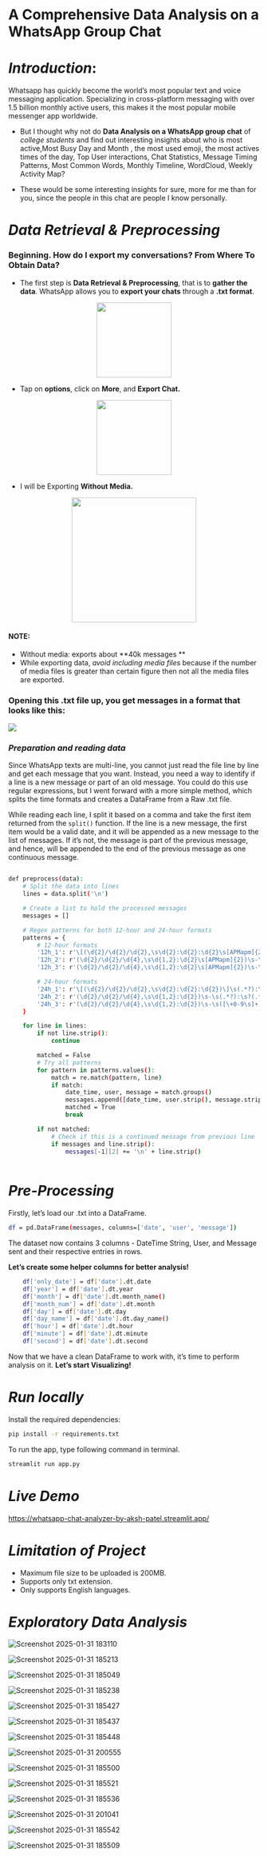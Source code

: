# A Comprehensive Data Analysis on a WhatsApp Group Chat

# *Introduction*:

Whatsapp has quickly become the world’s most popular text and voice messaging application. Specializing in cross-platform messaging with over 1.5 billion monthly active users, this makes it the most popular mobile messenger app worldwide.

- But I thought why not do **Data Analysis on a WhatsApp group chat** of *college students* and find out interesting insights about who is most active,Most Busy Day and Month , the most used emoji, the most actives times of the day, Top User interactions, Chat Statistics, Message Timing Patterns, Most Common Words, Monthly Timeline, WordCloud, Weekly Activity Map? 

- These would be some interesting insights for sure, more for me than for you, since the people in this chat are people I know personally.

# *Data Retrieval & Preprocessing*

### Beginning. How do I export my conversations? From Where To Obtain Data?


- The first step is **Data Retrieval & Preprocessing**, that is to **gather the data**. WhatsApp allows you to **export your chats** through a **.txt format**.

<p align="center">
<img src="extras/WhatsApp Image 2025-01-30 at 20.43.05_3533808e.jpg" width=150 align="center">
</p>

- Tap on **options**, click on **More**, and **Export Chat.**
 <p align="center">
<img src="extras/WhatsApp Image 2025-01-30 at 20.43.10_3a6ca252.jpg" width=150 align="center">
</p>

- I will be Exporting **Without Media.**
 <p align="center">
<img src="extras/WhatsApp Image 2025-01-30 at 20.43.10_412109b8.jpg" width=250 align="center">
</p>

#### NOTE:
- Without media: exports about **40k messages **
- While exporting data, *avoid including media files* because if the number of media files is greater than certain figure then not all the media files are exported.
  
### Opening this .txt file up, you get messages in a format that looks like this:

<img src="extras/textfile.png" align="center">



### *Preparation and reading data*

Since WhatsApp texts are multi-line, you cannot just read the file line by line and get each message that you want. Instead, you need a way to identify if a line is a new message or part of an old message. You could do this use regular expressions, but I went forward with a more simple method, which splits the time formats and creates a DataFrame from a Raw .txt file.

While reading each line, I split it based on a comma and take the first item returned from the `split()` function. If the line is a new message, the first item would be a valid date, and it will be appended as a new message to the list of messages. If it’s not, the message is part of the previous message, and hence, will be appended to the end of the previous message as one continuous message.

```bash

def preprocess(data):
    # Split the data into lines
    lines = data.split('\n')

    # Create a list to hold the processed messages
    messages = []

    # Regex patterns for both 12-hour and 24-hour formats
    patterns = {
        # 12-hour formats
        '12h_1': r'\[(\d{2}/\d{2}/\d{2},\s\d{2}:\d{2}:\d{2}\s[APMapm]{2})\]\s(.*?):\s(.*)', # [DD/MM/YY, HH:MM:SS AM/PM]
        '12h_2': r'(\d{2}/\d{2}/\d{4},\s\d{1,2}:\d{2}\s[APMapm]{2})\s-\s(.*?):\s?(.*)',  # DD/MM/YYYY, HH:MM AM/PM
        '12h_3': r'(\d{2}/\d{2}/\d{4},\s\d{1,2}:\d{2}\s[APMapm]{2})\s-\s([\+0-9\s]+)\s(.*)',  # System messages 12h

        # 24-hour formats
        '24h_1': r'\[(\d{2}/\d{2}/\d{2},\s\d{2}:\d{2}:\d{2})\]\s(.*?):\s(.*)',  # [DD/MM/YY, HH:MM:SS]
        '24h_2': r'(\d{2}/\d{2}/\d{4},\s\d{1,2}:\d{2})\s-\s(.*?):\s?(.*)',  # DD/MM/YYYY, HH:MM
        '24h_3': r'(\d{2}/\d{2}/\d{4},\s\d{1,2}:\d{2})\s-\s([\+0-9\s]+)\s(.*)'  # System messages 24h
    }

    for line in lines:
        if not line.strip():
            continue

        matched = False
        # Try all patterns
        for pattern in patterns.values():
            match = re.match(pattern, line)
            if match:
                date_time, user, message = match.groups()
                messages.append([date_time, user.strip(), message.strip()])
                matched = True
                break

        if not matched:
            # Check if this is a continued message from previous line
            if messages and line.strip():
                messages[-1][2] += '\n' + line.strip()
   
```


# *Pre-Processing*

Firstly, let’s load our .txt into a DataFrame.
```bash
df = pd.DataFrame(messages, columns=['date', 'user', 'message'])
```

The dataset now contains 3 columns - DateTime String, User, and Message sent and their respective entries in rows.

**Let’s create some helper columns for better analysis!**

```bash
    df['only_date'] = df['date'].dt.date
    df['year'] = df['date'].dt.year
    df['month'] = df['date'].dt.month_name()
    df['month_num'] = df['date'].dt.month
    df['day'] = df['date'].dt.day
    df['day_name'] = df['date'].dt.day_name()
    df['hour'] = df['date'].dt.hour
    df['minute'] = df['date'].dt.minute
    df['second'] = df['date'].dt.second
```

Now that we have a clean DataFrame to work with, it’s time to perform analysis on it. **Let’s start Visualizing!**


# *Run locally*
Install the required dependencies:
```bash
pip install -r requirements.txt
```
To run the app, type following command in terminal.
```bash
streamlit run app.py
```

# *Live Demo*

https://whatsapp-chat-analyzer-by-aksh-patel.streamlit.app/


#  *Limitation of Project*

- Maximum file size to be uploaded is 200MB.
- Supports only txt extension.
- Only supports English languages.


# *Exploratory Data Analysis*


![Screenshot 2025-01-31 183110](https://github.com/user-attachments/assets/50efad68-10ad-4356-ad7e-c76225149a4f)


![Screenshot 2025-01-31 185213](https://github.com/user-attachments/assets/65d19de9-f6f5-42e4-86b3-61fffefe2862)


![Screenshot 2025-01-31 185049](https://github.com/user-attachments/assets/88124fe6-1cc7-4da4-a1cc-d66daa11a529)



![Screenshot 2025-01-31 185238](https://github.com/user-attachments/assets/322f20b5-e0cb-4236-be5a-8f51be7df4d5)



![Screenshot 2025-01-31 185427](https://github.com/user-attachments/assets/2acf1ca3-315f-49ac-9a9a-9220559361a0)


![Screenshot 2025-01-31 185437](https://github.com/user-attachments/assets/7ee4d9b4-ca74-4068-9207-7bd4f3aa010c)




![Screenshot 2025-01-31 185448](https://github.com/user-attachments/assets/6724b024-358a-4587-81e7-875d252dd31a)



![Screenshot 2025-01-31 200555](https://github.com/user-attachments/assets/2cc82d62-06f3-4ee6-b206-922d30dfee77)


![Screenshot 2025-01-31 185500](https://github.com/user-attachments/assets/417656b8-1f95-4bb4-aced-ce0eb02a3277)


![Screenshot 2025-01-31 185521](https://github.com/user-attachments/assets/4ed95080-ce8b-4b54-a7a7-3b7f632481ad)

![Screenshot 2025-01-31 185536](https://github.com/user-attachments/assets/c2f73e94-1897-4fda-8eee-e8c62036db89)


![Screenshot 2025-01-31 201041](https://github.com/user-attachments/assets/df53effa-96be-453f-9176-e76fa52b1734)



![Screenshot 2025-01-31 185542](https://github.com/user-attachments/assets/122f10f4-cbb3-41ed-a228-dd7132fc04a7)





![Screenshot 2025-01-31 185509](https://github.com/user-attachments/assets/b99202e9-92e7-4142-8bfa-03b65a706527)


